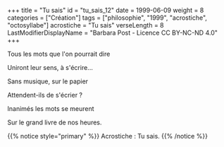 +++
title = "Tu sais"
id = "tu_sais_12"
date = 1999-06-09
weight = 8
categories = ["Création"]
tags = ["philosophie", "1999", "acrostiche", "octosyllabe"]
acrostiche = "Tu sais"
verseLength = 8
LastModifierDisplayName = "Barbara Post - Licence CC BY-NC-ND 4.0"
+++

Tous les mots que l'on pourrait dire

Uniront leur sens, à s'écrire...

Sans musique, sur le papier

Attendent-ils de s'écrier ?

Inanimés les mots se meurent

Sur le grand livre de nos heures.

{{% notice style="primary" %}}
Acrostiche : Tu sais.
{{% /notice %}}

